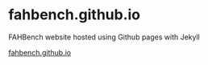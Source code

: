 fahbench.github.io
==================

FAHBench website hosted using Github pages with Jekyll

[fahbench.github.io](https://fahbench.github.io/)
